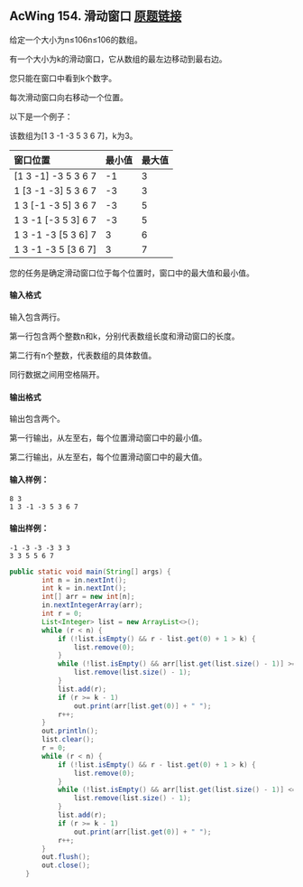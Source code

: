 ## AcWing 154. 滑动窗口   [原题链接](https://www.acwing.com/problem/content/156/)

给定一个大小为n≤106n≤106的数组。

有一个大小为k的滑动窗口，它从数组的最左边移动到最右边。

您只能在窗口中看到k个数字。

每次滑动窗口向右移动一个位置。

以下是一个例子：

该数组为[1 3 -1 -3 5 3 6 7]，k为3。

| 窗口位置            | 最小值 | 最大值 |
| :------------------ | :----- | :----- |
| [1 3 -1] -3 5 3 6 7 | -1     | 3      |
| 1 [3 -1 -3] 5 3 6 7 | -3     | 3      |
| 1 3 [-1 -3 5] 3 6 7 | -3     | 5      |
| 1 3 -1 [-3 5 3] 6 7 | -3     | 5      |
| 1 3 -1 -3 [5 3 6] 7 | 3      | 6      |
| 1 3 -1 -3 5 [3 6 7] | 3      | 7      |

您的任务是确定滑动窗口位于每个位置时，窗口中的最大值和最小值。

#### 输入格式

输入包含两行。

第一行包含两个整数n和k，分别代表数组长度和滑动窗口的长度。

第二行有n个整数，代表数组的具体数值。

同行数据之间用空格隔开。

#### 输出格式

输出包含两个。

第一行输出，从左至右，每个位置滑动窗口中的最小值。

第二行输出，从左至右，每个位置滑动窗口中的最大值。

#### 输入样例：

```
8 3
1 3 -1 -3 5 3 6 7
```

#### 输出样例：

```
-1 -3 -3 -3 3 3
3 3 5 5 6 7
```

```java
public static void main(String[] args) {
        int n = in.nextInt();
        int k = in.nextInt();
        int[] arr = new int[n];
        in.nextIntegerArray(arr);
        int r = 0;
        List<Integer> list = new ArrayList<>();
        while (r < n) {
            if (!list.isEmpty() && r - list.get(0) + 1 > k) {
                list.remove(0);
            }
            while (!list.isEmpty() && arr[list.get(list.size() - 1)] >= arr[r]) {
                list.remove(list.size() - 1);
            }
            list.add(r);
            if (r >= k - 1)
                out.print(arr[list.get(0)] + " ");
            r++;
        }
        out.println();
        list.clear();
        r = 0;
        while (r < n) {
            if (!list.isEmpty() && r - list.get(0) + 1 > k) {
                list.remove(0);
            }
            while (!list.isEmpty() && arr[list.get(list.size() - 1)] <= arr[r]) {
                list.remove(list.size() - 1);
            }
            list.add(r);
            if (r >= k - 1)
                out.print(arr[list.get(0)] + " ");
            r++;
        }
        out.flush();
        out.close();
    }
```

